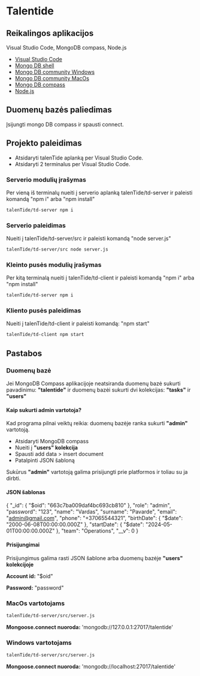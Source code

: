 # Talentide

## Reikalingos aplikacijos

Visual Studio Code, MongoDB compass, Node.js

- [Visual Studio Code](https://code.visualstudio.com/download)
- [Mongo DB shell](https://www.mongodb.com/docs/mongodb-shell/install/)
- [Mongo DB community Windows](https://www.mongodb.com/docs/manual/tutorial/install-mongodb-on-windows/)
- [Mongo DB community MacOs](https://www.mongodb.com/docs/manual/tutorial/install-mongodb-on-os-x/)
- [Mongo DB compass](https://www.mongodb.com/docs/compass/current/install/)
- [Node.js](https://nodejs.org/en/download/current)

## Duomenų bazės paliedimas

Įsijungti mongo DB compass ir spausti connect.

## Projekto paleidimas

- Atsidaryti talenTide aplanką per Visual Studio Code.
- Atsidaryti 2 terminalus per Visual Studio Code.

### Serverio modulių įrašymas

Per vieną iš terminalų nueiti į serverio aplanką talenTide/td-server ir paleisti komandą "npm i" arba "npm install"

```bash
talenTide/td-server npm i
```

### Serverio paleidimas

Nueiti į talenTide/td-server/src ir paleisti komandą "node server.js"

```bash
talenTide/td-server/src node server.js
```

### Kleinto pusės modulių įrašymas

Per kitą terminalą nueiti į talenTide/td-client ir paleisti komandą "npm i" arba "npm install"

```bash
talenTide/td-server npm i
```

### Kliento pusės paleidimas

Nueiti į talenTide/td-client ir paleisti komandą: "npm start"

```bash
talenTide/td-client npm start
```

## Pastabos

### Duomenų bazė

Jei MongoDB Compass aplikacijoje neatsiranda duomenų bazė sukurti pavadinimu: **"talentide"** ir duomenų bazėi sukurti dvi kolekcijas: **"tasks"** ir **"users"**

#### Kaip sukurti admin vartotoja?

Kad programa pilnai veiktų reikia: duomenų bazėje ranka sukurti **"admin"** vartotoją.

- Atsidaryti MongoDB compass
- Nueiti į **"users" kolekcija**
- Spausti add data > insert document
- Patalpinti JSON šabloną

Sukūrus **"admin"** vartotoją galima prisijungti prie platformos ir toliau su ja dirbti.

#### JSON šablonas

{
"\_id": {
"$oid": "663c7ba009daf4bc693cb810"
  },
  "role": "admin",
  "password": "123",
  "name": "Vardas",
  "surname": "Pavarde",
  "email": "admin@gmail.com",
  "phone": "+37065544321",
  "birthDate": {
    "$date": "2000-06-08T00:00:00.000Z"
},
"startDate": {
"$date": "2024-05-01T00:00:00.000Z"
},
"team": "Operations",
"\_\_v": 0
}

#### Prisijungimai

Prisijungimus galima rasti JSON šablone arba duomenų bazėje **"users" kolekcijoje**

**Account id:** "$oid"

**Password:** "password"

### MacOs vartotojams

```bash
talenTide/td-server/src/server.js
```

**Mongoose.connect nuoroda:** 'mongodb://127.0.0.1:27017/talentide'

### Windows vartotojams

```bash
talenTide/td-server/src/server.js
```

**Mongoose.connect nuoroda:** 'mongodb://localhost:27017/talentide'
